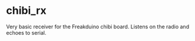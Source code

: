 chibi_rx
========

Very basic receiver for the Freakduino chibi board. Listens on the radio and echoes to serial.
